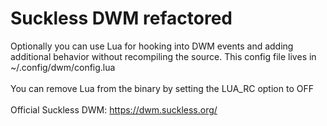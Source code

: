 # Suckless DWM refactored
Optionally you can use Lua for hooking into DWM events and adding additional behavior without recompiling the source. This config file lives in ~/.config/dwm/config.lua
<br />
<br />
You can remove Lua from the binary by setting the LUA_RC option to OFF
<br />
<br />
Official Suckless DWM: https://dwm.suckless.org/ 
